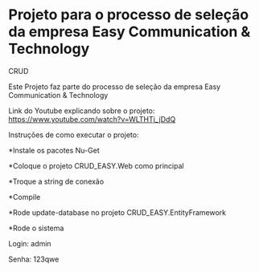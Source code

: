 # Projeto para o processo de seleção da empresa Easy Communication & Technology
CRUD

Este Projeto faz parte do processo de seleção da empresa Easy Communication & Technology

Link do Youtube explicando sobre o projeto: https://www.youtube.com/watch?v=WLTHTj_jDdQ

Instruções de como executar o projeto:


*Instale os pacotes Nu-Get 

*Coloque o projeto CRUD_EASY.Web como principal 

*Troque a string de conexão 

*Compile

*Rode update-database no projeto CRUD_EASY.EntityFramework

*Rode o sistema 


Login: admin

Senha: 123qwe



